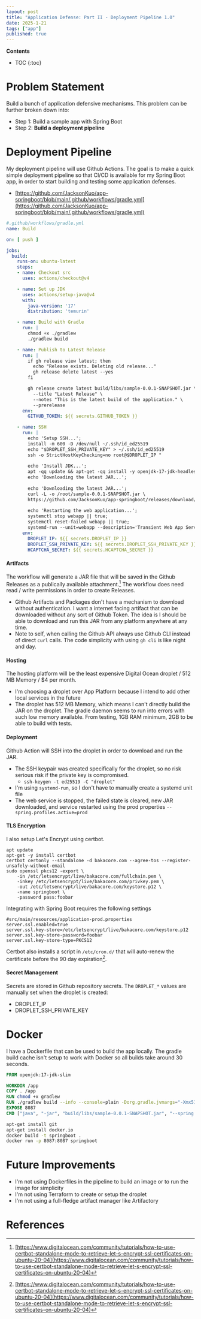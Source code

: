 ```yaml
---
layout: post
title: "Application Defense: Part II - Deployment Pipeline 1.0"
date: 2025-1-21
tags: ["app"]
published: true
---
```


**Contents**
* TOC
{:toc}

# Problem Statement

Build a bunch of application defensive mechanisms. This problem can be further broken down into:

* Step 1: Build a sample app with Spring Boot
* Step 2: **Build a deployment pipeline**

# Deployment Pipeline

My deployment pipeline will use Github Actions. The goal is to make a quick simple deployment pipeline so that CI/CD is available for my Spring Boot app, in order to start building and testing some application defenses.

* [https://github.com/JacksonKuo/app-springboot/blob/main/.github/workflows/gradle.yml](https://github.com/JacksonKuo/app-springboot/blob/main/.github/workflows/gradle.yml)

```yaml
#.github/workflows/gradle.yml
name: Build

on: [ push ]

jobs:
  build:
    runs-on: ubuntu-latest
    steps:
    - name: Checkout src
      uses: actions/checkout@v4

    - name: Set up JDK 
      uses: actions/setup-java@v4
      with:
        java-version: '17'
        distribution: 'temurin'

    - name: Build with Gradle
      run: |
        chmod +x ./gradlew
        ./gradlew build

    - name: Publish to Latest Release
      run: |
        if gh release view latest; then
          echo "Release exists. Deleting old release..."
          gh release delete latest --yes
        fi

        gh release create latest build/libs/sample-0.0.1-SNAPSHOT.jar \
          --title "Latest Release" \
          --notes "This is the latest build of the application." \
          --prerelease
      env:
        GITHUB_TOKEN: ${{ secrets.GITHUB_TOKEN }}

    - name: SSH
      run: |
        echo 'Setup SSH...'; 
        install -m 600 -D /dev/null ~/.ssh/id_ed25519
        echo "$DROPLET_SSH_PRIVATE_KEY" > ~/.ssh/id_ed25519
        ssh -o StrictHostKeyChecking=no root@$DROPLET_IP "
        
        echo 'Install JDK...'; 
        apt -qq update && apt-get -qq install -y openjdk-17-jdk-headless;
        echo 'Downloading the latest JAR...'; 
        
        echo 'Downloading the latest JAR...';
        curl -L -o /root/sample-0.0.1-SNAPSHOT.jar \
        https://github.com/JacksonKuo/app-springboot/releases/download/latest/sample-0.0.1-SNAPSHOT.jar &&
        
        echo 'Restarting the web application...'; 
        systemctl stop webapp || true;
        systemctl reset-failed webapp || true;
        systemd-run --unit=webapp --description='Transient Web App Service' --setenv=HCAPTCHA_SECRET=$HCAPTCHA_SECRET --property=Restart=always java -jar /root/sample-0.0.1-SNAPSHOT.jar --spring.profiles.active=prod"
      env:
        DROPLET_IP: ${{ secrets.DROPLET_IP }}
        DROPLET_SSH_PRIVATE_KEY: ${{ secrets.DROPLET_SSH_PRIVATE_KEY }}
        HCAPTCHA_SECRET: ${{ secrets.HCAPTCHA_SECRET }}
```

#### Artifacts

The workflow will generate a JAR file that will be saved in the Github Releases as a publically available attachment.[^1] The workflow does need read / write permissions in order to create Releases. 

* Github Artifacts and Packages don't have a mechanism to download without authentication. I want a internet facing artifact that can be downloaded without any sort of Github Token. The idea is I should be able to download and run this JAR from any platform anywhere at any time.
* Note to self, when calling the Github API always use Github CLI instead of direct `curl` calls. The code simplicity with using `gh cli` is like night and day.

#### Hosting

The hosting platform will be the least expensive Digital Ocean droplet / 512 MB Memory / $4 per month. 

* I'm choosing a droplet over App Platform because I intend to add other local services in the future
* The droplet has 512 MB Memory, which means I can't directly build the JAR on the droplet. The gradle daemon seems to run into errors with such low memory available. From testing, 1GB RAM minimum, 2GB to be able to build with tests.

#### Deployment

Github Action will SSH into the droplet in order to download and run the JAR. 

* The SSH keypair was created specifically for the droplet, so no risk serious risk if the private key is compromised.
    * `ssh-keygen -t ed25519 -C "droplet"`
* I'm using `systemd-run`, so I don't have to manually create a systemd unit file
* The web service is stopped, the failed state is cleared, new JAR downloaded, and service restarted using the prod properties `--spring.profiles.active=prod`

#### TLS Encryption

I also setup Let's Encrypt using certbot.

```
apt update
apt-get -y install certbot
certbot certonly --standalone -d bakacore.com --agree-tos --register-unsafely-without-email
sudo openssl pkcs12 -export \
    -in /etc/letsencrypt/live/bakacore.com/fullchain.pem \
    -inkey /etc/letsencrypt/live/bakacore.com/privkey.pem \
    -out /etc/letsencrypt/live/bakacore.com/keystore.p12 \
    -name springboot \
    -password pass:foobar
```

Integrating with Spring Boot requires the following settings

```properties
#src/main/resources/application-prod.properties
server.ssl.enabled=true
server.ssl.key-store=/etc/letsencrypt/live/bakacore.com/keystore.p12
server.ssl.key-store-password=foobar
server.ssl.key-store-type=PKCS12
```

Certbot also installs a script in `/etc/cron.d/` that will auto-renew the certificate before the 90 day expiration[^1].

#### Secret Management

Secrets are stored in Github repository secrets. The `DROPLET_*` values are manually set when the droplet is created:

* DROPLET_IP
* DROPLET_SSH_PRIVATE_KEY

# Docker

I have a Dockerfile that can be used to build the app locally. The gradle build cache isn't setup to work with Docker so all builds take around 30 seconds. 

```Dockerfile
FROM openjdk:17-jdk-slim

WORKDIR /app
COPY . /app
RUN chmod +x gradlew
RUN ./gradlew build --info --console=plain -Dorg.gradle.jvmargs="-Xmx512m -XX:MaxMetaspaceSize=512m" 
EXPOSE 8087
CMD ["java", "-jar", "build/libs/sample-0.0.1-SNAPSHOT.jar", "--spring.profiles.active=local"]
```

```bash
apt-get install git
apt-get install docker.io
docker build -t springboot .
docker run -p 8087:8087 springboot
```

# Future Improvements

* I'm not using Dockerfiles in the pipeline to build an image or to run the image for simplicity
* I'm not using Terraform to create or setup the droplet
* I'm not using a full-fledge artifact manager like Artifactory

# References

[^1]: [https://www.digitalocean.com/community/tutorials/how-to-use-certbot-standalone-mode-to-retrieve-let-s-encrypt-ssl-certificates-on-ubuntu-20-04](https://www.digitalocean.com/community/tutorials/how-to-use-certbot-standalone-mode-to-retrieve-let-s-encrypt-ssl-certificates-on-ubuntu-20-04)
